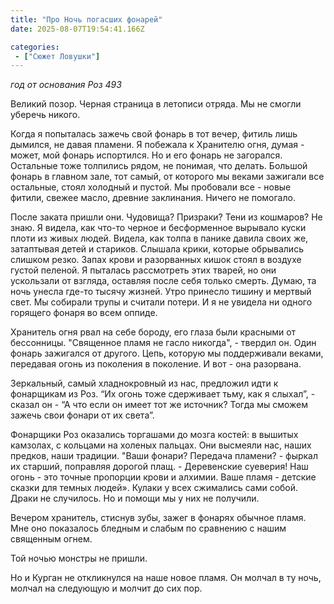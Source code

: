 ```yaml
---
title: "Про Ночь погасших фонарей"
date: 2025-08-07T19:54:41.166Z

categories:
 - ["Сюжет Ловушки"]
---
```


*год от основания Роз 493*

Великий позор. Черная страница в летописи отряда. Мы не смогли уберечь
никого.

Когда я попыталась зажечь свой фонарь в тот вечер, фитиль лишь дымился,
не давая пламени. Я побежала к Хранителю огня, думая - может, мой фонарь
испортился. Но и его фонарь не загорался. Остальные тоже толпились
рядом, не понимая, что делать. Большой фонарь в главном зале, тот самый,
от которого мы веками зажигали все остальные, стоял холодный и пустой.
Мы пробовали все - новые фитили, свежее масло, древние заклинания.
Ничего не помогало.

После заката пришли они. Чудовища? Призраки? Тени из кошмаров? Не знаю.
Я видела, как что-то черное и бесформенное вырывало куски плоти из живых
людей. Видела, как толпа в панике давила своих же, затаптывая детей и
стариков. Слышала крики, которые обрывались слишком резко. Запах крови и
разорванных кишок стоял в воздухе густой пеленой. Я пыталась рассмотреть
этих тварей, но они ускользали от взгляда, оставляя после себя только
смерть. Думаю, та ночь унесла где-то тысячу жизней. Утро принесло тишину
и мертвый свет. Мы собирали трупы и считали потери. И я не увидела ни
одного горящего фонаря во всем оппиде.

Хранитель огня рвал на себе бороду, его глаза были красными от
бессонницы. "Священное пламя не гасло никогда", - твердил он. Один
фонарь зажигался от другого. Цепь, которую мы поддерживали веками,
передавая огонь из поколения в поколение. И вот - она разорвана.

Зеркальный, самый хладнокровный из нас, предложил идти к фонарщикам из
Роз. “Их огонь тоже сдерживает тьму, как я слыхал”, - сказал он - “А что
если он имеет тот же источник? Тогда мы сможем зажечь свои фонари от их
света”.

Фонарщики Роз оказались торгашами до мозга костей: в вышитых камзолах, с
кольцами на холеных пальцах. Они высмеяли нас, наших предков, наши
традиции. "Ваши фонари? Передача пламени? - фыркал их старший, поправляя
дорогой плащ. - Деревенские суеверия! Наш огонь - это точные пропорции
крови и алхимии. Ваше пламя - детские сказки для темных людей». Кулаки у
всех сжимались сами собой. Драки не случилось. Но и помощи мы у них не
получили.

Вечером хранитель, стиснув зубы, зажег в фонарях обычное пламя. Мне оно
показалось бледным и слабым по сравнению с нашим священным огнем.

Той ночью монстры не пришли.

Но и Курган не откликнулся на наше новое пламя. Он молчал в ту ночь,
молчал на следующую и молчит до сих пор.
